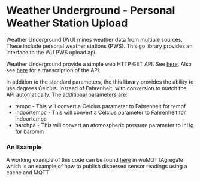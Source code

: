 # Weather Underground - Personal Weather Station Upload

Weather Underground (WU) mines weather data from multiple sources. These include personal weather stations (PWS). This go library provides an interface to the WU PWS upload api.

Weather Underground provide a simple web HTTP GET API. See [here](http://wiki.wunderground.com/index.php/PWS_-_Upload_Protocol). Also see [here](./API.md) for a transcription of the API.

In addition to the standard parameters, the this library provides the ability to use degrees Celcius. Instead of Fahrenheit, with conversion to match the API automatically. The additional parameters are:
  - tempc - This will convert a Celcius parameter to Fahrenheit for tempf
  - indoortempc - This will convert a Celcius parameter to Fahrenheit for indoortempc
  - barohpa - This will convert an atomospheric pressure parameter to inHg for baromin

### An Example

A working example of this code can be found [here](../../wuMQTTAgregate) in wuMQTTAgregate which is an example of how to publish dispersed sensor readings using a cache and MQTT
